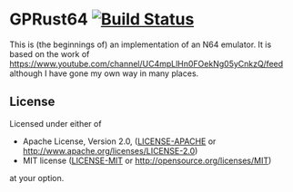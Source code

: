 # GPRust64 [![Build Status](https://travis-ci.org/sidebog7/gprust64.svg?branch=master)](https://travis-ci.org/sidebog7/gprust64)

This is (the beginnings of) an implementation of an N64 emulator.
It is based on the work of https://www.youtube.com/channel/UC4mpLlHn0FOekNg05yCnkzQ/feed although I have gone my own way in many places.

## License

Licensed under either of

 * Apache License, Version 2.0, ([LICENSE-APACHE](LICENSE-APACHE) or http://www.apache.org/licenses/LICENSE-2.0)
 * MIT license ([LICENSE-MIT](LICENSE-MIT) or http://opensource.org/licenses/MIT)

at your option.
